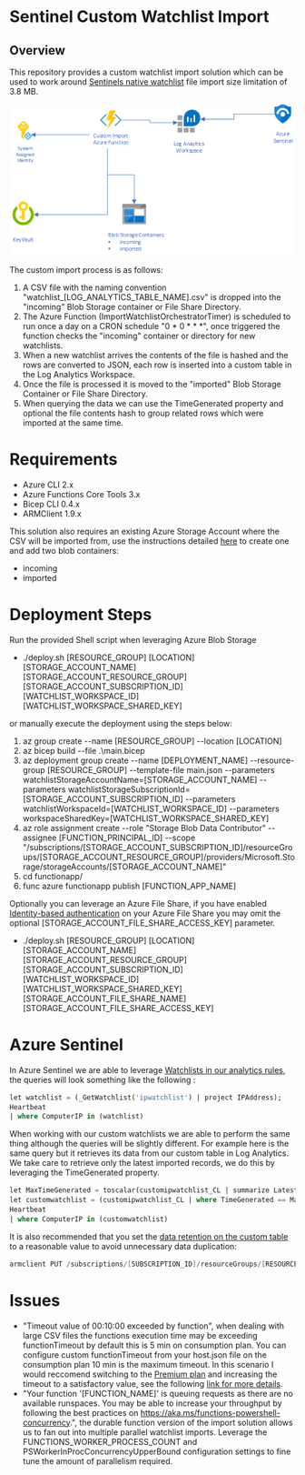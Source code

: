 # Sentinel Custom Watchlist Import

## Overview
This repository provides a custom watchlist import solution which can be used to work around [Sentinels native watchlist](https://docs.microsoft.com/en-us/azure/sentinel/watchlists#create-a-new-watchlist) file import size limitation of 3.8 MB.

![Solution Overview](images/solution-overview.png)

The custom import process is as follows:
1. A CSV file with the naming convention "watchlist_[LOG_ANALYTICS_TABLE_NAME].csv" is dropped into the "incoming" Blob Storage container or File Share Directory.
1. The Azure Function (ImportWatchlistOrchestratorTimer) is scheduled to run once a day on a CRON schedule "0 * 0 * * *", once triggered the function checks the "incoming" container or directory for new watchlists.
1. When a new watchlist arrives the contents of the file is hashed and the rows are converted to JSON, each row is inserted into a custom table in the Log Analytics Workspace. 
1. Once the file is processed it is moved to the "imported" Blob Storage Container or File Share Directory.
1. When querying the data we can use the TimeGenerated property and optional the file contents hash to group related rows which were imported at the same time.

# Requirements
- Azure CLI 2.x
- Azure Functions Core Tools 3.x
- Bicep CLI 0.4.x
- ARMClient 1.9.x

This solution also requires an existing Azure Storage Account where the CSV will be imported from, use the instructions detailed [here](https://docs.microsoft.com/en-us/azure/storage/blobs/storage-quickstart-blobs-cli) to create one and add two blob containers:
- incoming
- imported

# Deployment Steps
Run the provided Shell script when leveraging Azure Blob Storage

- ./deploy.sh [RESOURCE_GROUP] [LOCATION] [STORAGE_ACCOUNT_NAME] [STORAGE_ACCOUNT_RESOURCE_GROUP] [STORAGE_ACCOUNT_SUBSCRIPTION_ID] [WATCHLIST_WORKSPACE_ID] [WATCHLIST_WORKSPACE_SHARED_KEY] 

or manually execute the deployment using the steps below:

1. az group create --name [RESOURCE_GROUP] --location [LOCATION]
1. az bicep build --file .\main.bicep
1. az deployment group create --name [DEPLOYMENT_NAME] --resource-group [RESOURCE_GROUP] --template-file main.json --parameters watchlistStorageAccountName=[STORAGE_ACCOUNT_NAME] --parameters watchlistStorageSubscriptionId=[STORAGE_ACCOUNT_SUBSCRIPTION_ID]  --parameters watchlistWorkspaceId=[WATCHLIST_WORKSPACE_ID] --parameters workspaceSharedKey=[WATCHLIST_WORKSPACE_SHARED_KEY] 
1. az role assignment create --role "Storage Blob Data Contributor" --assignee [FUNCTION_PRINCIPAL_ID] --scope "/subscriptions/[STORAGE_ACCOUNT_SUBSCRIPTION_ID]/resourceGroups/[STORAGE_ACCOUNT_RESOURCE_GROUP]/providers/Microsoft.Storage/storageAccounts/[STORAGE_ACCOUNT_NAME]"
1. cd functionapp/
1. func azure functionapp publish [FUNCTION_APP_NAME]

Optionally you can leverage an Azure File Share, if you have enabled [Identity-based authentication](https://docs.microsoft.com/en-us/azure/storage/files/storage-files-identity-ad-ds-assign-permissions?tabs=azure-portal) on your Azure File Share you may omit the optional [STORAGE_ACCOUNT_FILE_SHARE_ACCESS_KEY] parameter.

- ./deploy.sh [RESOURCE_GROUP] [LOCATION] [STORAGE_ACCOUNT_NAME] [STORAGE_ACCOUNT_RESOURCE_GROUP] [STORAGE_ACCOUNT_SUBSCRIPTION_ID] [WATCHLIST_WORKSPACE_ID] [WATCHLIST_WORKSPACE_SHARED_KEY] [STORAGE_ACCOUNT_FILE_SHARE_NAME] [STORAGE_ACCOUNT_FILE_SHARE_ACCESS_KEY]


# Azure Sentinel
In Azure Sentinel we are able to leverage [Watchlists in our analytics rules](https://docs.microsoft.com/en-us/azure/sentinel/watchlists#use-watchlists-in-analytics-rules), the queries will look something like the following : 

```sql
let watchlist = (_GetWatchlist('ipwatchlist') | project IPAddress);
Heartbeat
| where ComputerIP in (watchlist)
```

When working with our custom watchlists we are able to perform the same thing although the queries will be slightly different. For example here is the same query but it retrieves its data from our custom table in Log Analytics. We take care to retrieve only the latest imported records, we do this by leveraging the TimeGenerated property.

```sql
let MaxTimeGenerated = toscalar(customipwatchlist_CL | summarize Latest=max(TimeGenerated));
let customwatchlist = (customipwatchlist_CL | where TimeGenerated == MaxTimeGenerated | project IPAddress);
Heartbeat
| where ComputerIP in (customwatchlist)
```

It is also recommended that you set the [data retention on the custom table](https://docs.microsoft.com/en-us/azure/azure-monitor/logs/manage-cost-storage#retention-by-data-type) to a reasonable value to avoid unnecessary data duplication:

```powershell
armclient PUT /subscriptions/[SUBSCRIPTION_ID]/resourceGroups/[RESOURCE_GROUP_NAME]/providers/Microsoft.OperationalInsights/workspaces/[WORKSPACE_NAME]/Tables/[LOG_ANALYTICS_TABLE_NAME]?api-version=2017-04-26-preview "{properties: {retentionInDays: 4}}"
```

# Issues
- "Timeout value of 00:10:00 exceeded by function", when dealing with large CSV files the functions execution time may be exceeding functionTimeout by default this is 5 min on consumption plan. You can configure custom functionTimeout from your host.json file on the consumption plan 10 min is the maximum timeout. In this scenario I would reccomend switching to the [Premium plan](https://docs.microsoft.com/en-us/azure/azure-functions/functions-premium-plan?tabs=portal) and increasing the timeout to a satisfactory value, see the following [link for more details](https://docs.microsoft.com/en-us/azure/azure-functions/functions-host-json#functiontimeout).
- "Your function '[FUNCTION_NAME]' is queuing requests as there are no available runspaces. You may be able to increase your throughput by following the best practices on https://aka.ms/functions-powershell-concurrency.", the durable function version of the import solution allows us to fan out into multiple parallel watchlist imports. Leverage the FUNCTIONS_WORKER_PROCESS_COUNT and PSWorkerInProcConcurrencyUpperBound configuration settings to fine tune the amount of parallelism required.